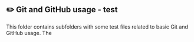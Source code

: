 ## :pencil2: Git and GitHub usage - test
This folder contains subfolders with some test files related to basic Git and GitHub usage. The 
<!--stackedit_data:
eyJoaXN0b3J5IjpbMTI2NTU4OTI3OCwxNjY2NTQzMTIwXX0=
-->